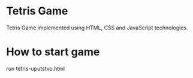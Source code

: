 # Tetris Game

Tetris Game implemented using HTML, CSS and JavaScript technologies. 

# How to start game
run tetris-uputstvo.html
